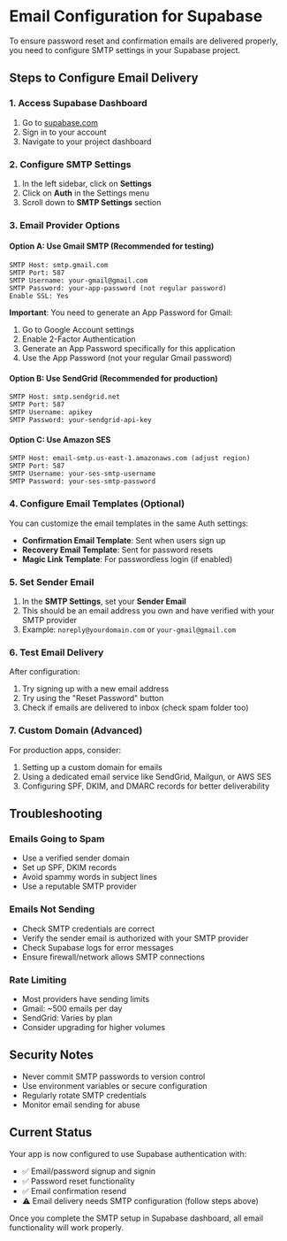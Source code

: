 # Email Configuration for Supabase

To ensure password reset and confirmation emails are delivered properly, you need to configure SMTP settings in your Supabase project.

## Steps to Configure Email Delivery

### 1. Access Supabase Dashboard
1. Go to [supabase.com](https://supabase.com)
2. Sign in to your account
3. Navigate to your project dashboard

### 2. Configure SMTP Settings
1. In the left sidebar, click on **Settings**
2. Click on **Auth** in the Settings menu
3. Scroll down to **SMTP Settings** section

### 3. Email Provider Options

#### Option A: Use Gmail SMTP (Recommended for testing)
```
SMTP Host: smtp.gmail.com
SMTP Port: 587
SMTP Username: your-gmail@gmail.com
SMTP Password: your-app-password (not regular password)
Enable SSL: Yes
```

**Important**: You need to generate an App Password for Gmail:
1. Go to Google Account settings
2. Enable 2-Factor Authentication
3. Generate an App Password specifically for this application
4. Use the App Password (not your regular Gmail password)

#### Option B: Use SendGrid (Recommended for production)
```
SMTP Host: smtp.sendgrid.net
SMTP Port: 587
SMTP Username: apikey
SMTP Password: your-sendgrid-api-key
```

#### Option C: Use Amazon SES
```
SMTP Host: email-smtp.us-east-1.amazonaws.com (adjust region)
SMTP Port: 587
SMTP Username: your-ses-smtp-username
SMTP Password: your-ses-smtp-password
```

### 4. Configure Email Templates (Optional)
You can customize the email templates in the same Auth settings:
- **Confirmation Email Template**: Sent when users sign up
- **Recovery Email Template**: Sent for password resets
- **Magic Link Template**: For passwordless login (if enabled)

### 5. Set Sender Email
1. In the **SMTP Settings**, set your **Sender Email**
2. This should be an email address you own and have verified with your SMTP provider
3. Example: `noreply@yourdomain.com` or `your-gmail@gmail.com`

### 6. Test Email Delivery
After configuration:
1. Try signing up with a new email address
2. Try using the "Reset Password" button
3. Check if emails are delivered to inbox (check spam folder too)

### 7. Custom Domain (Advanced)
For production apps, consider:
1. Setting up a custom domain for emails
2. Using a dedicated email service like SendGrid, Mailgun, or AWS SES
3. Configuring SPF, DKIM, and DMARC records for better deliverability

## Troubleshooting

### Emails Going to Spam
- Use a verified sender domain
- Set up SPF, DKIM records
- Avoid spammy words in subject lines
- Use a reputable SMTP provider

### Emails Not Sending
- Check SMTP credentials are correct
- Verify the sender email is authorized with your SMTP provider
- Check Supabase logs for error messages
- Ensure firewall/network allows SMTP connections

### Rate Limiting
- Most providers have sending limits
- Gmail: ~500 emails per day
- SendGrid: Varies by plan
- Consider upgrading for higher volumes

## Security Notes
- Never commit SMTP passwords to version control
- Use environment variables or secure configuration
- Regularly rotate SMTP credentials
- Monitor email sending for abuse

## Current Status
Your app is now configured to use Supabase authentication with:
- ✅ Email/password signup and signin
- ✅ Password reset functionality  
- ✅ Email confirmation resend
- ⚠️  Email delivery needs SMTP configuration (follow steps above)

Once you complete the SMTP setup in Supabase dashboard, all email functionality will work properly.